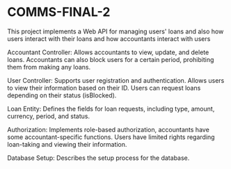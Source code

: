 # COMMS-FINAL-2
This project implements a Web API for managing users' loans and also how users interact with their loans and how accountants interact with users

Accountant Controller:
Allows accountants to view, update, and delete loans. Accountants can also block users for a certain period, prohibiting them from making any loans.

User Controller:
Supports user registration and authentication. Allows users to view their information based on their ID. Users can request loans depending on their status (isBlocked).

Loan Entity:
Defines the fields for loan requests, including type, amount, currency, period, and status.

Authorization:
Implements role-based authorization, accountants have some accountant-specific functions. Users have limited rights regarding loan-taking and viewing their information.

Database Setup:
Describes the setup process for the database.
